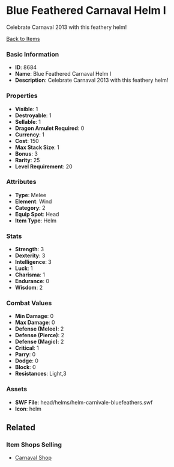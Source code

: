 # Blue Feathered Carnaval Helm I

Celebrate Carnaval 2013 with this feathery helm!

[Back to Items](../items.md)

### Basic Information

- **ID**: 8684
- **Name**: Blue Feathered Carnaval Helm I
- **Description**: Celebrate Carnaval 2013 with this feathery helm!

### Properties

- **Visible**: 1
- **Destroyable**: 1
- **Sellable**: 1
- **Dragon Amulet Required**: 0
- **Currency**: 1
- **Cost**: 150
- **Max Stack Size**: 1
- **Bonus**: 3
- **Rarity**: 25
- **Level Requirement**: 20

### Attributes

- **Type**: Melee
- **Element**: Wind
- **Category**: 2
- **Equip Spot**: Head
- **Item Type**: Helm

### Stats

- **Strength**: 3
- **Dexterity**: 3
- **Intelligence**: 3
- **Luck**: 1
- **Charisma**: 1
- **Endurance**: 0
- **Wisdom**: 2

### Combat Values

- **Min Damage**: 0
- **Max Damage**: 0
- **Defense (Melee)**: 2
- **Defense (Pierce)**: 2
- **Defense (Magic)**: 2
- **Critical**: 1
- **Parry**: 0
- **Dodge**: 0
- **Block**: 0
- **Resistances**: Light,3

### Assets

- **SWF File**: head/helms/helm-carnivale-bluefeathers.swf
- **Icon**: helm

## Related

### Item Shops Selling

- [Carnaval Shop](../item-shops/304-carnaval-shop.md)

